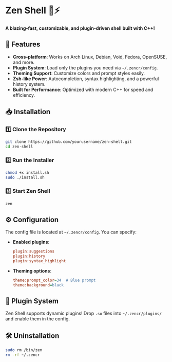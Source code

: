 # Zen Shell 🦈⚡  

**A blazing-fast, customizable, and plugin-driven shell built with C++!**  

## 🚀 Features  
- **Cross-platform**: Works on Arch Linux, Debian, Void, Fedora, OpenSUSE, and more.  
- **Plugin System**: Load only the plugins you need via `~/.zencr/config`.  
- **Theming Support**: Customize colors and prompt styles easily.  
- **Zsh-like Power**: Autocompletion, syntax highlighting, and a powerful history system.  
- **Built for Performance**: Optimized with modern C++ for speed and efficiency.  

## 📥 Installation  

### 1️⃣ Clone the Repository  
```sh
git clone https://github.com/yourusername/zen-shell.git  
cd zen-shell  
```

### 2️⃣ Run the Installer  
```sh
chmod +x install.sh  
sudo ./install.sh  
```

### 3️⃣ Start Zen Shell  
```sh
zen  
```

## ⚙️ Configuration  

The config file is located at `~/.zencr/config`. You can specify:  
- **Enabled plugins**:  
  ```ini  
  plugin:suggestions  
  plugin:history  
  plugin:syntax_highlight  
  ```  
- **Theming options**:  
  ```ini  
  theme:prompt_color=34  # Blue prompt  
  theme:background=black  
  ```  

## 🔌 Plugin System  

Zen Shell supports dynamic plugins! Drop `.so` files into `~/.zencr/plugins/` and enable them in the config.  

## 🛠 Uninstallation  
```sh
sudo rm /bin/zen  
rm -rf ~/.zencr  
```
